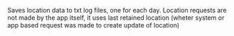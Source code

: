 Saves location data to txt log files, one for each day. 
Location requests are not made by the app itself, it uses last retained location (wheter system or app based request was made to create update of location)
